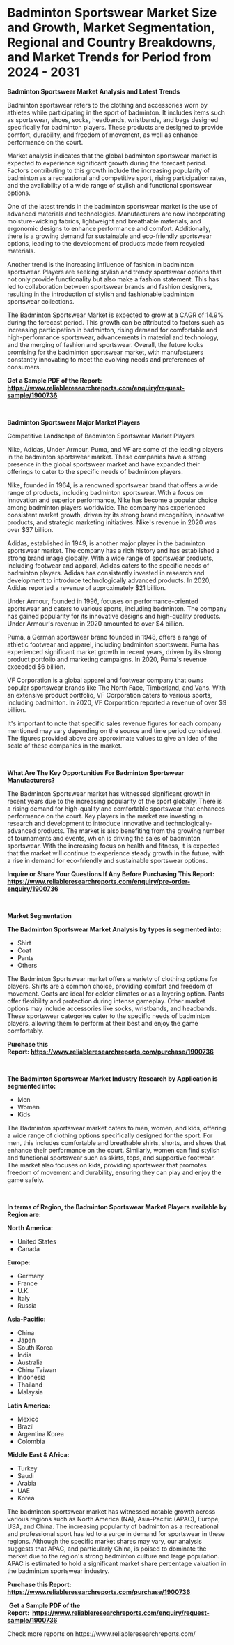 <p><h1>Badminton Sportswear Market Size and Growth, Market Segmentation, Regional and Country Breakdowns, and Market Trends for Period from 2024 -  2031</h1></p><p><strong>Badminton Sportswear Market Analysis and Latest Trends</strong></p>
<p><p>Badminton sportswear refers to the clothing and accessories worn by athletes while participating in the sport of badminton. It includes items such as sportswear, shoes, socks, headbands, wristbands, and bags designed specifically for badminton players. These products are designed to provide comfort, durability, and freedom of movement, as well as enhance performance on the court.</p><p>Market analysis indicates that the global badminton sportswear market is expected to experience significant growth during the forecast period. Factors contributing to this growth include the increasing popularity of badminton as a recreational and competitive sport, rising participation rates, and the availability of a wide range of stylish and functional sportswear options.</p><p>One of the latest trends in the badminton sportswear market is the use of advanced materials and technologies. Manufacturers are now incorporating moisture-wicking fabrics, lightweight and breathable materials, and ergonomic designs to enhance performance and comfort. Additionally, there is a growing demand for sustainable and eco-friendly sportswear options, leading to the development of products made from recycled materials.</p><p>Another trend is the increasing influence of fashion in badminton sportswear. Players are seeking stylish and trendy sportswear options that not only provide functionality but also make a fashion statement. This has led to collaboration between sportswear brands and fashion designers, resulting in the introduction of stylish and fashionable badminton sportswear collections.</p><p>The Badminton Sportswear Market is expected to grow at a CAGR of 14.9% during the forecast period. This growth can be attributed to factors such as increasing participation in badminton, rising demand for comfortable and high-performance sportswear, advancements in material and technology, and the merging of fashion and sportswear. Overall, the future looks promising for the badminton sportswear market, with manufacturers constantly innovating to meet the evolving needs and preferences of consumers.</p></p>
<p><strong>Get a Sample PDF of the Report:&nbsp; <a href="https://www.reliableresearchreports.com/enquiry/request-sample/1900736">https://www.reliableresearchreports.com/enquiry/request-sample/1900736</a></strong></p>
<p>&nbsp;</p>
<p><strong>Badminton Sportswear Major Market Players</strong></p>
<p><p>Competitive Landscape of Badminton Sportswear Market Players</p><p>Nike, Adidas, Under Armour, Puma, and VF are some of the leading players in the badminton sportswear market. These companies have a strong presence in the global sportswear market and have expanded their offerings to cater to the specific needs of badminton players.</p><p>Nike, founded in 1964, is a renowned sportswear brand that offers a wide range of products, including badminton sportswear. With a focus on innovation and superior performance, Nike has become a popular choice among badminton players worldwide. The company has experienced consistent market growth, driven by its strong brand recognition, innovative products, and strategic marketing initiatives. Nike's revenue in 2020 was over $37 billion.</p><p>Adidas, established in 1949, is another major player in the badminton sportswear market. The company has a rich history and has established a strong brand image globally. With a wide range of sportswear products, including footwear and apparel, Adidas caters to the specific needs of badminton players. Adidas has consistently invested in research and development to introduce technologically advanced products. In 2020, Adidas reported a revenue of approximately $21 billion.</p><p>Under Armour, founded in 1996, focuses on performance-oriented sportswear and caters to various sports, including badminton. The company has gained popularity for its innovative designs and high-quality products. Under Armour's revenue in 2020 amounted to over $4 billion.</p><p>Puma, a German sportswear brand founded in 1948, offers a range of athletic footwear and apparel, including badminton sportswear. Puma has experienced significant market growth in recent years, driven by its strong product portfolio and marketing campaigns. In 2020, Puma's revenue exceeded $6 billion.</p><p>VF Corporation is a global apparel and footwear company that owns popular sportswear brands like The North Face, Timberland, and Vans. With an extensive product portfolio, VF Corporation caters to various sports, including badminton. In 2020, VF Corporation reported a revenue of over $9 billion.</p><p>It's important to note that specific sales revenue figures for each company mentioned may vary depending on the source and time period considered. The figures provided above are approximate values to give an idea of the scale of these companies in the market.</p></p>
<p>&nbsp;</p>
<p><strong>What Are The Key Opportunities For Badminton Sportswear Manufacturers?</strong></p>
<p><p>The Badminton Sportswear market has witnessed significant growth in recent years due to the increasing popularity of the sport globally. There is a rising demand for high-quality and comfortable sportswear that enhances performance on the court. Key players in the market are investing in research and development to introduce innovative and technologically-advanced products. The market is also benefiting from the growing number of tournaments and events, which is driving the sales of badminton sportswear. With the increasing focus on health and fitness, it is expected that the market will continue to experience steady growth in the future, with a rise in demand for eco-friendly and sustainable sportswear options.</p></p>
<p><strong>Inquire or Share Your Questions If Any Before Purchasing This Report: <a href="https://www.reliableresearchreports.com/enquiry/pre-order-enquiry/1900736">https://www.reliableresearchreports.com/enquiry/pre-order-enquiry/1900736</a></strong></p>
<p>&nbsp;</p>
<p><strong>Market Segmentation</strong></p>
<p><strong>The Badminton Sportswear Market Analysis by types is segmented into:</strong></p>
<p><ul><li>Shirt</li><li>Coat</li><li>Pants</li><li>Others</li></ul></p>
<p><p>The Badminton Sportswear market offers a variety of clothing options for players. Shirts are a common choice, providing comfort and freedom of movement. Coats are ideal for colder climates or as a layering option. Pants offer flexibility and protection during intense gameplay. Other market options may include accessories like socks, wristbands, and headbands. These sportswear categories cater to the specific needs of badminton players, allowing them to perform at their best and enjoy the game comfortably.</p></p>
<p><strong>Purchase this Report:&nbsp;<a href="https://www.reliableresearchreports.com/purchase/1900736">https://www.reliableresearchreports.com/purchase/1900736</a></strong></p>
<p>&nbsp;</p>
<p><strong>The Badminton Sportswear Market Industry Research by Application is segmented into:</strong></p>
<p><ul><li>Men</li><li>Women</li><li>Kids</li></ul></p>
<p><p>The Badminton sportswear market caters to men, women, and kids, offering a wide range of clothing options specifically designed for the sport. For men, this includes comfortable and breathable shirts, shorts, and shoes that enhance their performance on the court. Similarly, women can find stylish and functional sportswear such as skirts, tops, and supportive footwear. The market also focuses on kids, providing sportswear that promotes freedom of movement and durability, ensuring they can play and enjoy the game safely.</p></p>
<p>&nbsp;</p>
<p><strong>In terms of Region, the Badminton Sportswear Market Players available by Region are:</strong></p>
<p>
    <p> <strong> North America: </strong>
        <ul>
            <li>United States</li>
            <li>Canada</li>
        </ul>
        </p> 
    <p> <strong> Europe: </strong>
        <ul>
            <li>Germany</li>
            <li>France</li>
            <li>U.K.</li>
            <li>Italy</li>
            <li>Russia</li>
        </ul>
        </p> 
    <p> <strong> Asia-Pacific: </strong>
        <ul>
            <li>China</li>
            <li>Japan</li>
            <li>South Korea</li>
            <li>India</li>
            <li>Australia</li>
            <li>China Taiwan</li>
            <li>Indonesia</li>
            <li>Thailand</li>
            <li>Malaysia</li>
        </ul>
        </p> 
    <p> <strong> Latin America: </strong>
        <ul>
            <li>Mexico</li>
            <li>Brazil</li>
            <li>Argentina Korea</li>
            <li>Colombia</li>
        </ul>
        </p> 
    <p> <strong> Middle East & Africa: </strong>
        <ul>
            <li>Turkey</li>
            <li>Saudi</li>
            <li>Arabia</li>
            <li>UAE</li>
            <li>Korea</li>
        </ul>
    </p>
    </p>
<p><p>The badminton sportswear market has witnessed notable growth across various regions such as North America (NA), Asia-Pacific (APAC), Europe, USA, and China. The increasing popularity of badminton as a recreational and professional sport has led to a surge in demand for sportswear in these regions. Although the specific market shares may vary, our analysis suggests that APAC, and particularly China, is poised to dominate the market due to the region's strong badminton culture and large population. APAC is estimated to hold a significant market share percentage valuation in the badminton sportswear industry.</p></p>
<p><strong>Purchase this Report: <a href="https://www.reliableresearchreports.com/purchase/1900736">https://www.reliableresearchreports.com/purchase/1900736</a></strong></p>
<p>&nbsp;<strong>Get a Sample PDF of the Report:&nbsp;&nbsp;<a href="https://www.reliableresearchreports.com/enquiry/request-sample/1900736">https://www.reliableresearchreports.com/enquiry/request-sample/1900736</a></strong></p>
<p><strong></strong></p>
<p>Check more reports on https://www.reliableresearchreports.com/</p>